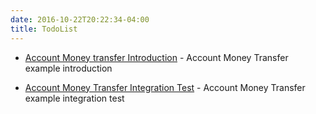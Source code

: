 ```yaml
---
date: 2016-10-22T20:22:34-04:00
title: TodoList
---
```


* [Account Money transfer Introduction](https://networknt.github.io/light-eventuate-4j/example/transfer_introduction/) - Account Money Transfer example introduction

* [Account Money Transfer Integration Test](https://networknt.github.io/light-eventuate-4j/example/transfer_integration/) - Account Money Transfer example integration test